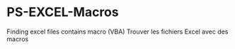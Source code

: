# PS-EXCEL-Macros
Finding excel files contains macro (VBA)
Trouver les fichiers Excel avec des macros
